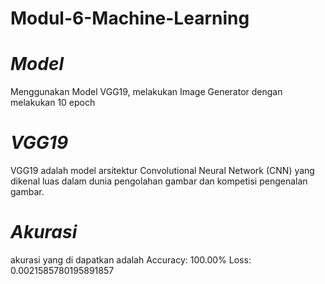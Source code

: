 # Modul-6-Machine-Learning

# *Model*
Menggunakan Model VGG19, melakukan Image Generator dengan melakukan 10 epoch

# *VGG19*
VGG19 adalah model arsitektur Convolutional Neural Network (CNN) yang dikenal luas dalam dunia pengolahan gambar dan kompetisi pengenalan gambar.

# *Akurasi* 
akurasi yang di dapatkan adalah 
Accuracy: 100.00%
Loss: 0.0021585780195891857
